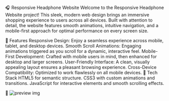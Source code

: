 🎧 Responsive Headphone Website
Welcome to the Responsive Headphone Website project! This sleek, modern web design brings an immersive shopping experience to users across all devices. Built with attention to detail, the website features smooth animations, intuitive navigation, and a mobile-first approach for optimal performance on every screen size.

🌟 Features
Responsive Design: Enjoy a seamless experience across mobile, tablet, and desktop devices.
Smooth Scroll Animations: Engaging animations triggered as you scroll for a dynamic, interactive feel.
Mobile-First Development: Crafted with mobile users in mind, then enhanced for desktop and larger screens.
User-Friendly Interface: A clean, visually appealing layout ensures a pleasant browsing experience.
Cross-Device Compatibility: Optimized to work flawlessly on all mobile devices.
🚀 Tech Stack
HTML5 for semantic structure.
CSS3 with custom animations and transitions.
JavaScript for interactive elements and smooth scrolling effects.

📸 ![preview img](/Responsive_Headphone_Website/preview.png)

